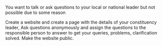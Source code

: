 You want to talk or ask questions to your local or national leader but not possible due to some reason

Create a website and create a page with the details of your constituency leader, Ask questions anonymously and assign the questions to the responsible person to answer to get your queries, problems, clarification solved.
Make the website public.
